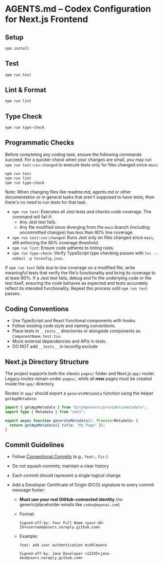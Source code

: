 # AGENTS.md – Codex Configuration for Next.js Frontend

## Setup

```bash
npm install
```

## Test

```bash
npm run test
```

## Lint & Format

```bash
npm run lint
```

## Type Check

```bash
npm run type-check
```

## Programmatic Checks

Before completing any coding task, ensure the following commands succeed. For a
quicker check when your changes are small, you may run
`npm run test:cov:changed` to execute tests only for files changed since `main`:

```bash
npm run test
npm run lint
npm run type-check
```

Note: When changing files like readme.md, agents.md or other documentation or in general tasks that aren't supposed to have tests, then there's no need to run tests for that task.

- `npm run test`: Executes all Jest tests and checks code coverage. The command will fail if:
  - Any Jest test fails.
  - Any file modified since diverging from the `main` branch (including uncommitted changes) has less than 80% line coverage.
- `npm run test:cov:changed`: Runs Jest only on files changed since `main`, still enforcing the 80% coverage threshold.
- `npm run lint`: Ensure code adheres to linting rules.
- `npm run type-check`: Verify TypeScript type checking passes with `tsc --noEmit -p tsconfig.json`.

If `npm run test` fails due to low coverage on a modified file, write meaningful tests that verify the file's functionality and bring its coverage to at least 80%. If a Jest test fails, debug and fix the underlying code or the test itself, ensuring the code behaves as expected and tests accurately reflect its intended functionality. Repeat this process until `npm run test` passes.

## Coding Conventions

- Use TypeScript and React functional components with hooks.
- Follow existing code style and naming conventions.
- Place tests in `__tests__` directories or alongside components as `ComponentName.test.tsx`.
- Mock external dependencies and APIs in tests.
- DO NOT add `__tests__` in tsconfig exclude

## Next.js Directory Structure

The project supports both the classic `pages/` folder and Next.js `app/` router.
Legacy routes remain under `pages/`, while all **new** pages must be created
inside the `app/` directory.

Routes in `app/` should export a `generateMetadata` function using the helper
`getAppMetadata`:

```ts
import { getAppMetadata } from "@/components/providers/metadata";
import type { Metadata } from "next";

export async function generateMetadata(): Promise<Metadata> {
  return getAppMetadata({ title: "My Page" });
}
```

## Commit Guidelines

- Follow [Conventional Commits](https://www.conventionalcommits.org/) (e.g., `feat:`, `fix:`)
- Do not squash commits; maintain a clear history
- Each commit should represent a single logical change
- Add a Developer Certificate of Origin (DCO) signature to every commit message footer:

  - **Must use your real GitHub-connected identity** (no generic/placeholder emails like `codex@openai.com`)
  - Format:
    ```
    Signed-off-by: Your Full Name <your-GH-ID+username@users.noreply.github.com>
    ```
  - Example:

    ```
    feat: add user authentication middleware

    Signed-off-by: Jane Developer <12345+jane-dev@users.noreply.github.com>
    ```

